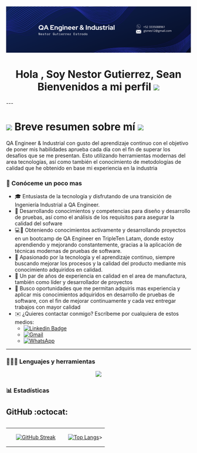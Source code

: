 ![Nestor Gutierrez QA Engineer](https://github.com/nesgtz12/nesgtz12/blob/main/Banner.png)

<h1 align="center"><b>Hola , Soy Nestor Gutierrez, Sean Bienvenidos a mi perfil </b><img src="https://i.giphy.com/media/v1.Y2lkPTc5MGI3NjExejlzZzdrbm1wZHh6OW8ydGFkbXBqM3QyOXl6cDdxd241OWlwNXVzdSZlcD12MV9pbnRlcm5hbF9naWZfYnlfaWQmY3Q9Zw/xUPGGDNsLvqsBOhuU0/giphy.gif" width="35"></h1>
---
<div id="header" align="left">

<!-- Etiqueta h1 corregida con HTML bien formado -->
<h1>
    <img src="https://i.giphy.com/media/v1.Y2lkPTc5MGI3NjExZHVic2xoMmozZWVpdDVwM3phdGhkdXU4MzNxd3hrN3VtM2lremNxMSZlcD12MV9pbnRlcm5hbF9naWZfYnlfaWQmY3Q9Zw/tHIRLHtNwxpjIFqPdV/giphy.gif" width="50" />
    Breve resumen sobre mí
    <img src="https://i.giphy.com/media/v1.Y2lkPTc5MGI3NjExdHQ1cW5lbWVrNDljMDFnZDBneXBsdm80OHp2Z3I3eHI2M2N3Ym9kciZlcD12MV9pbnRlcm5hbF9naWZfYnlfaWQmY3Q9Zw/z835RsRqQHOlC4rsBr/giphy.gif" width="70" />
</h1>


QA Engineer & Industrial con gusto del aprendizaje continuo con el objetivo de poner mis habilidades aprueba cada día con el fin de superar los desafíos que se me presentan. Esto utilizando herramientas modernas del area tecnologías, así como también el conocimiento de metodologías de calidad que he obtenido en base mi experiencia en la industria

### 🙋 Conóceme un poco mas


- 🎓 Entusiasta de la tecnología y disfrutando de una transición de Ingeniería Industrial a QA Engineer.
- 💾 Desarrollando conocimientos y competencias para diseño y desarrollo de pruebas, así como el análisis de los requisitos para asegurar la calidad del sofware
- 💻📖 Obteniendo conocimientos activamente y desarrollando proyectos en un bootcamp de QA Engineer en TripleTen Latam, donde estoy aprendiendo y mejorando constantemente, gracias a la aplicación de técnicas           modernas de pruebas de software.
- 👾  Apasionado por la tecnología y el aprendizaje continuo, siempre buscando mejorar los procesos y la calidad del producto mediante mis conocimiento adquiridos en calidad.
- 📝 Un par de años de experiencia en calidad en el area de manufactura, también como líder y desarrollador de proyectos
- 🎐 Busco oportunidades que me permitan adquiris mas experiencia y aplicar mis conocimientos adquiridos en desarrollo de pruebas de software, con el fin de mejorar continuamente y cada vez entregar trabajos con mayor calidad
- ✉️ ¿Quieres contactar conmigo? Escríbeme por cualquiera de estos medios:
  - [![Linkedin Badge](https://img.shields.io/badge/-Nestor_Gutierrez-blue?style=flat&logo=Linkedin&logoColor=white)](https://www.linkedin.com/in/nestor-gutierrez-264a34192/)
  - [![Gmail](https://img.shields.io/badge/Gmail--informational?style=social&logo=gmail)](mailto:gtznes12@gmail.com) 
  - [![WhatsApp](https://img.shields.io/badge/WhatsApp-25D366?logo=whatsapp&logoColor=white&style=flat)](https://wa.me/+523335088961)

---

### 👨🏻‍💻 Lenguajes y herramientas
<p align="center">
  <a href="https://skillicons.dev">
    <img src="https://skillicons.dev/icons?i=fima,postman,androidstudio,python,selenium,pycharm,git,github,vscode,mysql,gcp,gmail,discordm" />
  </a>
</p>


### 📊 Estadísticas

<h2>GitHub :octocat:</h2>
<!--- stats & Trophy (start) -->
<p align="center">
  <!--- stats (start) -->
<table align="left">
<tr border="none">
<td width="60%" align="center">

<!--  <img  align="center"  src="https://github-readme-stats.vercel.app/api?username=unsimpledev&theme=dark&show_icons=true&count_private=true" />
  <br></br> -->
[![GitHub Streak](http://github-readme-streak-stats.herokuapp.com?user=nesgtz12&theme=dark&background=000000)](https://git.io/streak-stats)

<td width="40%" align="center">

[![Top Langs](https://github-readme-stats.vercel.app/api/top-langs/?username=nesgtz12&layout=compact&theme=vision-friendly-dark)](https://github.com/GarayOcs/github-readme-stats)>

  </td>
</tr>
